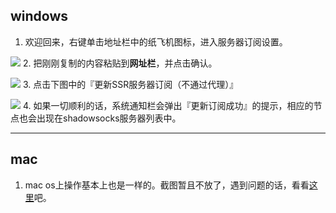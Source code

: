 
## windows
1. 欢迎回来，右键单击地址栏中的纸飞机图标，进入服务器订阅设置。

![](http://shuaiwei.wisecover.org/ssr_cloud_mail.png)
2. 把刚刚复制的内容粘贴到**网址栏**，并点击确认。

![](http://shuaiwei.wisecover.org/ssr_cloud_mail2.png)
3. 点击下图中的『更新SSR服务器订阅（不通过代理）』

![](http://shuaiwei.wisecover.org/ssr_cloud_mail3.png)
4. 如果一切顺利的话，系统通知栏会弹出『更新订阅成功』的提示，相应的节点也会出现在shadowsocks服务器列表中。

---

## mac
1. mac os上操作基本上也是一样的。截图暂且不放了，遇到问题的话，看看[这里](https://docs.cloudhammer.xyz/#/integrations/ssr-macos)吧。